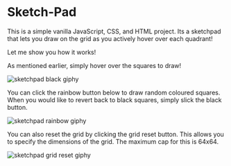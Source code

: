 # Sketch-Pad

This is a simple vanilla JavaScript, CSS, and HTML project. Its a sketchpad that lets you draw on the grid as you actively hover over each quadrant!

Let me show you how it works!


As mentioned earlier, simply hover over the squares to draw!

![sketchpad black giphy](https://user-images.githubusercontent.com/90656124/172439710-0a191e1b-77a6-4aec-9dfd-3ce908029738.gif)

You can click the rainbow button below to draw random coloured squares.
When you would like to revert back to black squares, simply slick the black button.

![sketchpad rainbow giphy](https://user-images.githubusercontent.com/90656124/172439749-81863b63-6ac3-49e4-8118-d6cd74304574.gif)


You can also reset the grid by clicking the grid reset button. This allows you to
specify the dimensions of the grid. The maximum cap for this is 64x64.

![sketchpad grid reset giphy](https://user-images.githubusercontent.com/90656124/172439825-e3d12d64-8e1d-48dd-9f32-27d8f49ad9cd.gif)
